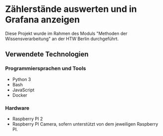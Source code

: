 # Zählerstände auswerten und in Grafana anzeigen
Diese Projekt wurde im Rahmen des Moduls "Methoden der Wissensverarbeitung" an der HTW Berlin durchgeführt.

## Verwendete Technologien

### Programmiersprachen und Tools
- Python 3
- Bash
- JavaScript
- Docker

### Hardware
- Raspberry PI 2
- Raspberry PI Camera, sofern unterstützt von dem jeweiligen Raspberry PI.
